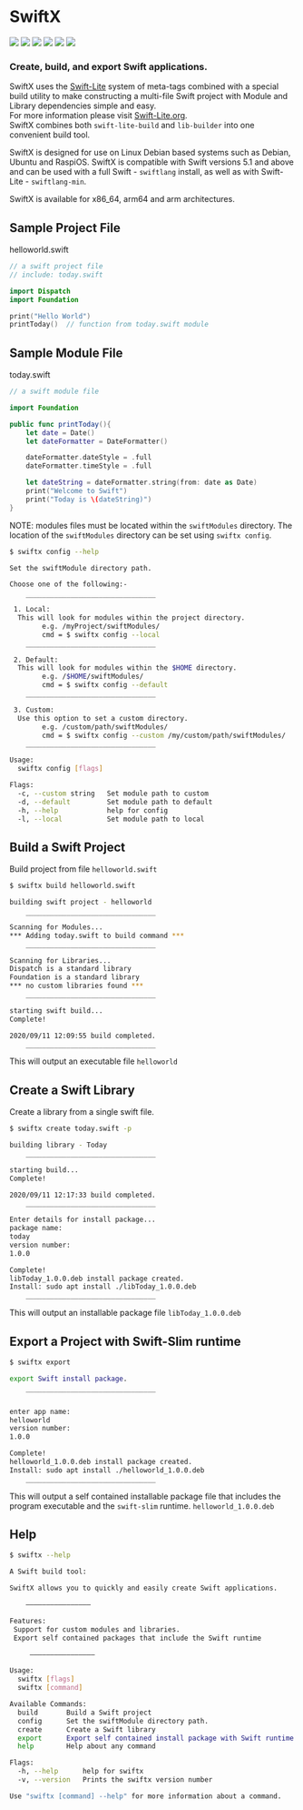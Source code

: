 # SwiftX
<img src="https://img.shields.io/badge/Swift-5.1 +-orange.svg" /> <img src="https://img.shields.io/badge/Debian-10-green.svg" /> <img src="https://img.shields.io/badge/Ubuntu-18.04-green.svg" /> <img src="https://img.shields.io/badge/Ubuntu-20.04-green.svg" /> <img src="https://img.shields.io/badge/RaspiOS-Buster-red.svg" /> <img src="https://img.shields.io/badge/Raspbian-Buster-red.svg" />  

### Create, build, and export Swift applications.
SwiftX uses the [Swift-Lite](https://swift-lite.org) system of meta-tags combined with a special build utility to make constructing a multi-file Swift project with Module and Library dependencies simple and easy.  
For more information please visit [Swift-Lite.org](https://swift-lite.org).  
SwiftX combines both `swift-lite-build` and `lib-builder` into one convenient build tool.

SwiftX is designed for use on Linux Debian based systems such as Debian, Ubuntu and RaspiOS. SwiftX is compatible with Swift versions 5.1 and above and can be used with a full Swift - `swiftlang` install, as well as with Swift-Lite - `swiftlang-min`.

SwiftX is available for x86_64, arm64 and arm architectures.

## Sample Project File
helloworld.swift
```swift
// a swift project file
// include: today.swift

import Dispatch
import Foundation

print("Hello World")
printToday()  // function from today.swift module

```

## Sample Module File

today.swift
```swift
// a swift module file

import Foundation

public func printToday(){
    let date = Date()
    let dateFormatter = DateFormatter()

    dateFormatter.dateStyle = .full
    dateFormatter.timeStyle = .full

    let dateString = dateFormatter.string(from: date as Date)
    print("Welcome to Swift")
    print("Today is \(dateString)")
}
```
NOTE: modules files must be located within the `swiftModules` directory. The location of the `swiftModules` directory can be set using `swiftx config`.
```bash
$ swiftx config --help

Set the swiftModule directory path.

Choose one of the following:-

    ‾‾‾‾‾‾‾‾‾‾‾‾‾‾‾‾‾‾‾‾‾‾‾‾‾‾‾‾‾‾‾‾
 1. Local:
  This will look for modules within the project directory.
        e.g. /myProject/swiftModules/
        cmd = $ swiftx config --local
    ________________________________

 2. Default:
  This will look for modules within the $HOME directory.
        e.g. /$HOME/swiftModules/
        cmd = $ swiftx config --default
    ________________________________

 3. Custom:
  Use this option to set a custom directory.
        e.g. /custom/path/swiftModules/
        cmd = $ swiftx config --custom /my/custom/path/swiftModules/
    ________________________________

Usage:
  swiftx config [flags]

Flags:
  -c, --custom string   Set module path to custom
  -d, --default         Set module path to default
  -h, --help            help for config
  -l, --local           Set module path to local
```

## Build a Swift Project
Build project from file `helloworld.swift`
```bash
$ swiftx build helloworld.swift

building swift project - helloworld

    ‾‾‾‾‾‾‾‾‾‾‾‾‾‾‾‾‾‾‾‾‾‾‾‾‾‾‾‾‾‾‾‾
Scanning for Modules...
*** Adding today.swift to build command ***
    ________________________________

Scanning for Libraries...
Dispatch is a standard library 
Foundation is a standard library 
*** no custom libraries found ***
    ________________________________

starting swift build...
Complete!

2020/09/11 12:09:55 build completed.
    ________________________________
```
This will output an executable file `helloworld`

## Create a Swift Library
Create a library from a single swift file.
```bash
$ swiftx create today.swift -p

building library - Today
    ________________________________

starting build...
Complete!

2020/09/11 12:17:33 build completed.
    ________________________________

Enter details for install package...
package name:
today
version number:
1.0.0

Complete!
libToday_1.0.0.deb install package created.
Install: sudo apt install ./libToday_1.0.0.deb
    ________________________________
```
This will output an installable package file `libToday_1.0.0.deb`

## Export a Project with Swift-Slim runtime
```bash
$ swiftx export

export Swift install package.

    ‾‾‾‾‾‾‾‾‾‾‾‾‾‾‾‾‾‾‾‾‾‾‾‾‾‾‾‾‾‾‾‾

enter app name:
helloworld
version number:
1.0.0

Complete!
helloworld_1.0.0.deb install package created.
Install: sudo apt install ./helloworld_1.0.0.deb
    ________________________________
```
This will output a self contained installable package file that includes the program executable and the `swift-slim` runtime. `helloworld_1.0.0.deb`

## Help
```bash
$ swiftx --help

A Swift build tool:

SwiftX allows you to quickly and easily create Swift applications.

    ————————————————

Features:
 Support for custom modules and libraries.
 Export self contained packages that include the Swift runtime

     ————————————————

Usage:
  swiftx [flags]
  swiftx [command]

Available Commands:
  build       Build a Swift project
  config      Set the swiftModule directory path.
  create      Create a Swift library
  export      Export self contained install package with Swift runtime
  help        Help about any command

Flags:
  -h, --help      help for swiftx
  -v, --version   Prints the swiftx version number

Use "swiftx [command] --help" for more information about a command.
```